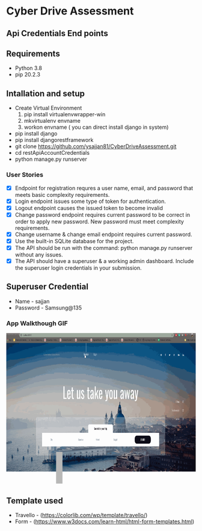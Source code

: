 # Cyber Drive Assessment

## Api Credentials End points

## Requirements 
- Python 3.8
- pip 20.2.3

## Intallation and setup

- Create Virtual Environment 
    1. pip install virtualenvwrapper-win
    2. mkvirtualenv envname 
    3. workon envname
( you can direct install django in system)
- pip install django
- pip install djangorestframework
- git clone https://github.com/ysajjan81/CyberDriveAssessment.git
- cd restApiAccountCredentials
- python manage.py runserver

### User Stories
- [X]  Endpoint for registration requres a user name, email, and password that meets basic complexity requirements. 
- [X] Login endpoint issues some type of token for authentication.
- [X] Logout endpoint causes the issued token to become invalid
- [X] Change password endpoint requires current password to be correct in order to apply new password. New password must meet complexity requirements.
- [X] Change username & change email endpoint requires current password.
- [X] Use the built-in SQLite database for the project.
- [X] The API should be run with the command: python manage.py runserver without any issues.
- [X] The API should have a superuser & a working admin dashboard. Include the superuser login credentials in your submission.

## Superuser Credential 
- Name - sajjan 
- Password - Samsung@135

### App Walkthough GIF
<img src="walkthrough.gif" width=800 height=400><br>

## Template used 
- Travello - (https://colorlib.com/wp/template/travello/)<br>
- Form - (https://www.w3docs.com/learn-html/html-form-templates.html)

